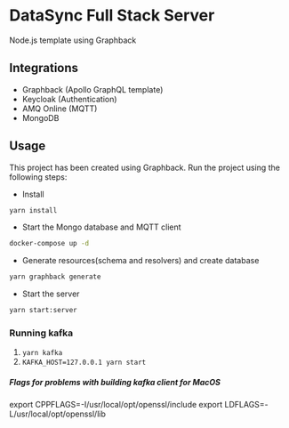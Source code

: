 # DataSync Full Stack Server

Node.js template using Graphback

## Integrations

- Graphback (Apollo GraphQL template)
- Keycloak (Authentication)
- AMQ Online (MQTT)
- MongoDB

## Usage

This project has been created using Graphback. 
Run the project using the following steps:

- Install

```sh
yarn install
```

- Start the Mongo database and MQTT client

```sh
docker-compose up -d
```

- Generate resources(schema and resolvers) and create database

```sh
yarn graphback generate
```

- Start the server

```sh
yarn start:server
```

### Running kafka

1. `yarn kafka`
2. `KAFKA_HOST=127.0.0.1 yarn start`

##### Flags for problems with building kafka client for MacOS

export CPPFLAGS=-I/usr/local/opt/openssl/include
export LDFLAGS=-L/usr/local/opt/openssl/lib